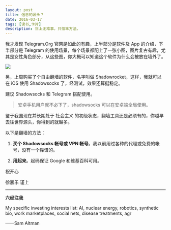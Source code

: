 ```yaml
---
layout: post
title: 信息的源头？
date: 2016-03-17
tags: [读书,卡片]
description: 世上无难事，只怕笨方法。
---
```



我才发现 Telegram.Org 官网是如此的有趣，上半部分是软件及 App 的介绍，下半部分是 Telegram 的使用场景，每个场景都配上了一张小图，图片复古有趣，尤其是女性角色部分，从这些图，你大概可以知道这个软件为什么会被放在墙外了。

![](http://openmindclub.qiniudn.com/cnfeat/image/TelegramOrg.jpg)

另，上周购买了个自由翻墙的软件，名字叫做 Shadowrocket，这样，我就可以在 iOS 使用 Shadowsocks 了，经测试，效果还算挺稳定。

建议 Shadowsocks 和 Telegram 搭配使用。

>安卓手机用户就不必下了，shadowsocks 可以在安卓端全局使用。

鉴于我国现在并长期处于 社会主义 的初级状态，翻墙工具还是必须有的，你越早去往世界源头，你得到的就越多。

以下是翻墙的方法：

1. __买个 Shadowsocks 帐号或 VPN 帐号__。我以前用过各种的代理或免费的帐号，没有一个靠谱的。

2. __用起来__。起码保证 Google 和维基百科可用。

祝开心

徐嘉乐 谨上

----

**六经注我**

My specific investing interests list: AI, nuclear energy, robotics, synthetic bio, work marketplaces, social nets, disease treatments, agr

——Sam Altman




